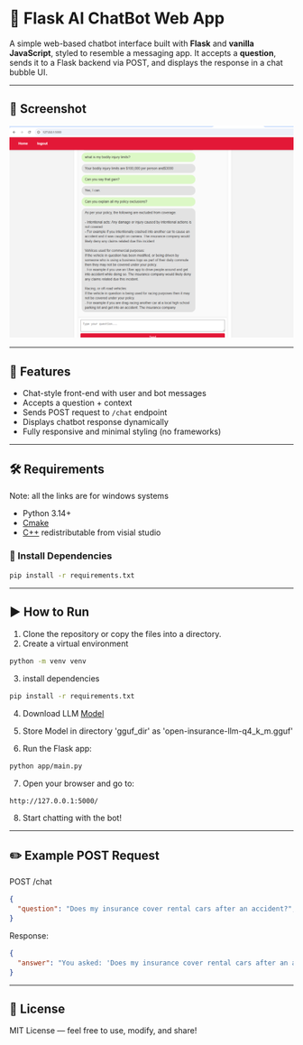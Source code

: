 # 🧠 Flask AI ChatBot Web App

A simple web-based chatbot interface built with **Flask** and **vanilla JavaScript**, styled to resemble a messaging app. It accepts a **question**, sends it to a Flask backend via POST, and displays the response in a chat bubble UI.

---

## 📸 Screenshot

![App Screenshot](app-example.png)


---

## 🚀 Features

- Chat-style front-end with user and bot messages  
- Accepts a question + context  
- Sends POST request to `/chat` endpoint  
- Displays chatbot response dynamically  
- Fully responsive and minimal styling (no frameworks)

---

## 🛠️ Requirements

Note: all the links are for windows systems

- Python 3.14+
- [Cmake](https://github.com/Kitware/CMake/releases/download/v4.1.2/cmake-4.1.2-windows-x86_64.msi)
- [C++](https://aka.ms/vs/17/release/vc_redist.x64.exe) redistributable from visial studio

### 🔧 Install Dependencies

```bash
pip install -r requirements.txt
```

---

## ▶️ How to Run

1. Clone the repository or copy the files into a directory.
2. Create a virtual environment

```bash
python -m venv venv
```

3. install dependencies

```bash
pip install -r requirements.txt
```

4. Download LLM [Model](https://huggingface.co/Raj-Maharajwala/OpenInsuranceLLM-Llama3-8B-GGUF/resolve/main/openinsurancellm-llama3-8b.Q4_K_M.gguf?download=true)
5. Store Model in directory 'gguf_dir' as 'open-insurance-llm-q4_k_m.gguf'

6. Run the Flask app:

```bash
python app/main.py
```

7. Open your browser and go to:

```
http://127.0.0.1:5000/
```

8. Start chatting with the bot!


---

## ✏️ Example POST Request

POST /chat

```json
{
  "question": "Does my insurance cover rental cars after an accident?",
}
```

Response:

```json
{
  "answer": "You asked: 'Does my insurance cover rental cars after an accident?'. Based on the context: 'I was in a car accident last week and my vehicle is being repaired. I have comprehensive coverage with XYZ Insurance.', the answer is likely related to rental reimbursement under your policy."
}
```



---

## 📄 License

MIT License — feel free to use, modify, and share!
